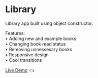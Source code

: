 # Library

Library app built using object constructor.

Features:<br>
• Adding new and example books<br>
• Changing book read status<br>
• Removing unnessesary books<br>
• Responsive design<br>
• Cool transitions<br>

[Live Demo](https://mariuszciaston.github.io/Library) :point_left:

